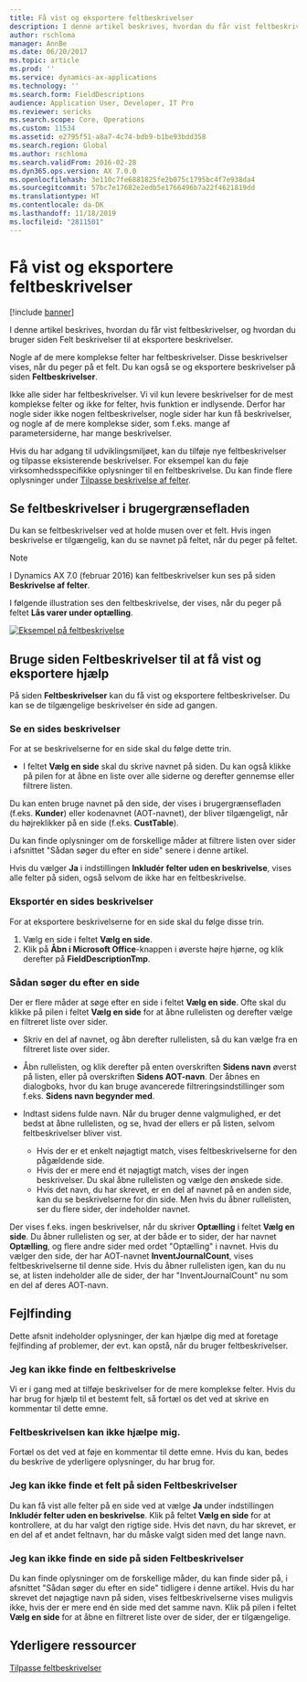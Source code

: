 ```yaml
---
title: Få vist og eksportere feltbeskrivelser
description: I denne artikel beskrives, hvordan du får vist feltbeskrivelser, og hvordan du bruger siden Felt beskrivelser til at eksportere beskrivelser.
author: rschloma
manager: AnnBe
ms.date: 06/20/2017
ms.topic: article
ms.prod: ''
ms.service: dynamics-ax-applications
ms.technology: ''
ms.search.form: FieldDescriptions
audience: Application User, Developer, IT Pro
ms.reviewer: sericks
ms.search.scope: Core, Operations
ms.custom: 11534
ms.assetid: e2795f51-a8a7-4c74-bdb9-b1be93bdd358
ms.search.region: Global
ms.author: rschloma
ms.search.validFrom: 2016-02-28
ms.dyn365.ops.version: AX 7.0.0
ms.openlocfilehash: 3e110c7fe6881825fe2b075c1795bc4f7e938da4
ms.sourcegitcommit: 57bc7e17682e2edb5e1766496b7a22f4621819dd
ms.translationtype: HT
ms.contentlocale: da-DK
ms.lasthandoff: 11/18/2019
ms.locfileid: "2811501"
---
```

# <a name="view-and-export-field-descriptions"></a>Få vist og eksportere feltbeskrivelser

[!include [banner](../includes/banner.md)]

I denne artikel beskrives, hvordan du får vist feltbeskrivelser, og hvordan du bruger siden Felt beskrivelser til at eksportere beskrivelser.

Nogle af de mere komplekse felter har feltbeskrivelser. Disse beskrivelser vises, når du peger på et felt. Du kan også se og eksportere beskrivelser på siden **Feltbeskrivelser**.

Ikke alle sider har feltbeskrivelser. Vi vil kun levere beskrivelser for de mest komplekse felter og ikke for felter, hvis funktion er indlysende. Derfor har nogle sider ikke nogen feltbeskrivelser, nogle sider har kun få beskrivelser, og nogle af de mere komplekse sider, som f.eks. mange af parametersiderne, har mange beskrivelser.

Hvis du har adgang til udviklingsmiljøet, kan du tilføje nye feltbeskrivelser og tilpasse eksisterende beskrivelser. For eksempel kan du føje virksomhedsspecifikke oplysninger til en feltbeskrivelse. Du kan finde flere oplysninger under [Tilpasse beskrivelse af felter](../../dev-itpro/user-interface/customize-field-help.md).

## <a name="see-field-descriptions-in-the-user-interface"></a>Se feltbeskrivelser i brugergrænsefladen

Du kan se feltbeskrivelser ved at holde musen over et felt. Hvis ingen beskrivelse er tilgængelig, kan du se navnet på feltet, når du peger på feltet.

> [!NOTE]
> I Dynamics AX 7.0 (februar 2016) kan feltbeskrivelser kun ses på siden **Beskrivelse af felter**.

I følgende illustration ses den feltbeskrivelse, der vises, når du peger på feltet **Lås varer under optælling**.

[![Eksempel på feltbeskrivelse](./media/field-description.png)](./media/field-description.png)

## <a name="use-the-field-descriptions-page-to-view-and-export-field-help"></a>Bruge siden Feltbeskrivelser til at få vist og eksportere hjælp

På siden **Feltbeskrivelser** kan du få vist og eksportere feltbeskrivelser. Du kan se de tilgængelige beskrivelser én side ad gangen.

### <a name="view-the-descriptions-for-a-page"></a>Se en sides beskrivelser

For at se beskrivelserne for en side skal du følge dette trin.

- I feltet **Vælg en side** skal du skrive navnet på siden. Du kan også klikke på pilen for at åbne en liste over alle siderne og derefter gennemse eller filtrere listen.

Du kan enten bruge navnet på den side, der vises i brugergrænsefladen (f.eks. **Kunder**) eller kodenavnet (AOT-navnet), der bliver tilgængeligt, når du højreklikker på en side (f.eks. **CustTable**).

Du kan finde oplysninger om de forskellige måder at filtrere listen over sider i afsnittet "Sådan søger du efter en side" senere i denne artikel.

Hvis du vælger **Ja** i indstillingen **Inkludér felter uden en beskrivelse**, vises alle felter på siden, også selvom de ikke har en feltbeskrivelse.

### <a name="export-the-descriptions-for-a-page"></a>Eksportér en sides beskrivelser

For at eksportere beskrivelserne for en side skal du følge disse trin.

1. Vælg en side i feltet **Vælg en side**.
2. Klik på **Åbn i Microsoft Office**-knappen i øverste højre hjørne, og klik derefter på **FieldDescriptionTmp**.

### <a name="searching-for-a-page"></a>Sådan søger du efter en side

Der er flere måder at søge efter en side i feltet **Vælg en side**. Ofte skal du klikke på pilen i feltet **Vælg en side** for at åbne rullelisten og derefter vælge en filtreret liste over sider.

- Skriv en del af navnet, og åbn derefter rullelisten, så du kan vælge fra en filtreret liste over sider.
- Åbn rullelisten, og klik derefter på enten overskriften **Sidens navn** øverst på listen, eller på overskriften **Sidens AOT-navn**. Der åbnes en dialogboks, hvor du kan bruge avancerede filtreringsindstillinger som f.eks. **Sidens navn begynder med**.
- Indtast sidens fulde navn. Når du bruger denne valgmulighed, er det bedst at åbne rullelisten, og se, hvad der ellers er på listen, selvom feltbeskrivelser bliver vist.

    - Hvis der er et enkelt nøjagtigt match, vises feltbeskrivelserne for den pågældende side.
    - Hvis der er mere end ét nøjagtigt match, vises der ingen beskrivelser. Du skal åbne rullelisten og vælge den ønskede side.
    - Hvis det navn, du har skrevet, er en del af navnet på en anden side, kan du se beskrivelserne for din side. Men hvis du åbner rullelisten, ser du flere sider, der indeholder navnet.

Der vises f.eks. ingen beskrivelser, når du skriver **Optælling** i feltet **Vælg en side**. Du åbner rullelisten og ser, at der både er to sider, der har navnet **Optælling**, og flere andre sider med ordet "Optælling" i navnet. Hvis du vælger den side, der har AOT-navnet **InventJournalCount**, vises feltbeskrivelserne til denne side. Hvis du åbner rullelisten igen, kan du nu se, at listen indeholder alle de sider, der har "InventJournalCount" nu som en del af deres AOT-navn.

## <a name="troubleshooting"></a>Fejlfinding

Dette afsnit indeholder oplysninger, der kan hjælpe dig med at foretage fejlfinding af problemer, der evt. kan opstå, når du bruger feltbeskrivelser.

### <a name="i-cant-find-a-field-description"></a>Jeg kan ikke finde en feltbeskrivelse

Vi er i gang med at tilføje beskrivelser for de mere komplekse felter. Hvis du har brug for hjælp til et bestemt felt, så fortæl os det ved at skrive en kommentar til dette emne.

### <a name="the-field-description-isnt-helpful"></a>Feltbeskrivelsen kan ikke hjælpe mig.

Fortæl os det ved at føje en kommentar til dette emne. Hvis du kan, bedes du beskrive de yderligere oplysninger, du har brug for.

### <a name="i-cant-find-a-field-on-the-field-descriptions-page"></a>Jeg kan ikke finde et felt på siden Feltbeskrivelser

Du kan få vist alle felter på en side ved at vælge **Ja** under indstillingen **Inkludér felter uden en beskrivelse**. Klik på feltet **Vælg en side** for at kontrollere, at du har valgt den rigtige side. Hvis det navn, du har skrevet, er en del af et andet feltnavn, har du måske valgt siden med det lange navn.

### <a name="i-cant-find-a-page-on-the-field-descriptions-page"></a>Jeg kan ikke finde en side på siden Feltbeskrivelser

Du kan finde oplysninger om de forskellige måder, du kan finde sider på, i afsnittet "Sådan søger du efter en side" tidligere i denne artikel. Hvis du har skrevet det nøjagtige navn på siden, vises feltbeskrivelserne vises muligvis ikke, hvis der er mere end én side med det samme navn. Klik på pilen i feltet **Vælg en side** for at åbne en filtreret liste over de sider, der er tilgængelige.

## <a name="additional-resources"></a>Yderligere ressourcer

[Tilpasse feltbeskrivelser](../../dev-itpro/user-interface/customize-field-help.md)
